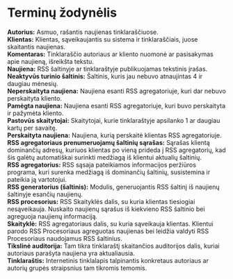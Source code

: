 # Terminų žodynėlis

**Autorius:** Asmuo, rašantis naujienas tinklaraščiuose.  
**Klientas:** Klientas, sąveikaujantis su sistema ir tinklaraščiais, juose skaitantis naujienas.  
**Komentaras:** Tinklaraščio autoriaus ar kliento nuomonė ar pasisakymas apie naujieną, išreikšta tekstu.  
**Naujiena:** RSS šaltinyje ar tinklaraštyje publikuojamas tekstinis įrašas.  
**Neaktyvūs turinio šaltinis:** Šaltinis, kuris jau nebuvo atnaujintas 4 ir daugiau mėnesių.  
**Neperskaityta naujiena:** Naujiena esanti RSS agregatoriuje, kuri dar nebuvo perskaityta kliento.  
**Pamėgta naujiena:** Naujiena esanti RSS agregatoriuje, kuri buvo perskaityta ir pažymėta kliento.  
**Pastovūs skaitytojai:** Skaitytojai, kurie tinklaraštyje apsilanko 1 ar daugiau kartų per savaitę.  
**Perskaityta naujiena:** Naujiena, kurią perskaitė klientas RSS agregatoriuje.  
**RSS agregatoriaus prenumeruojamų šaltinių sąrašas:** Sąrašas klientą dominančių adresų, kuriuos klientas po vieną prideda į RSS agregatorių, kad šis galėtų automatiškai surinkti medžiagą iš klientui aktualių šaltinių.  
**RSS agregatorius:** RSS sąsaja pateikiamos informacijos peržiūros programa, kuri surenka medžiagą iš dominančių šaltinių, susistemina ir pateikia ją vartotojui.  
**RSS generatorius (šaltinis):** Modulis, generuojantis RSS šaltinį iš naujienų šaltinyje esančių naujienų.  
**RSS procesorius:** RSS Skaityklės dalis, su kuria klientas tiesiogiai nesąveikauja. Nuskaito naujienų sąrašus iš kiekvieno RSS šaltinio bei agreguoja naujienų informaciją.  
**Skaityklė:** RSS agregatoriaus dalis, su kuria sąveikauja klientas. Klientui parodo RSS Procesoriaus agreguotas naujienas bei leidžia valdyti RSS Procesoriaus naudojamus RSS šaltinius.  
**Tikslinė auditorija:** Tam tikra tinklaraštį skaitančios auditorijos dalis, kuriai autoriaus parašyta naujiena yra aktualiausia.  
**Tinklaraštis:** Internetinis tinklalapis talpinantis konkretaus autoriaus ar autorių grupės straipsnius tam tikromis temomis.  
